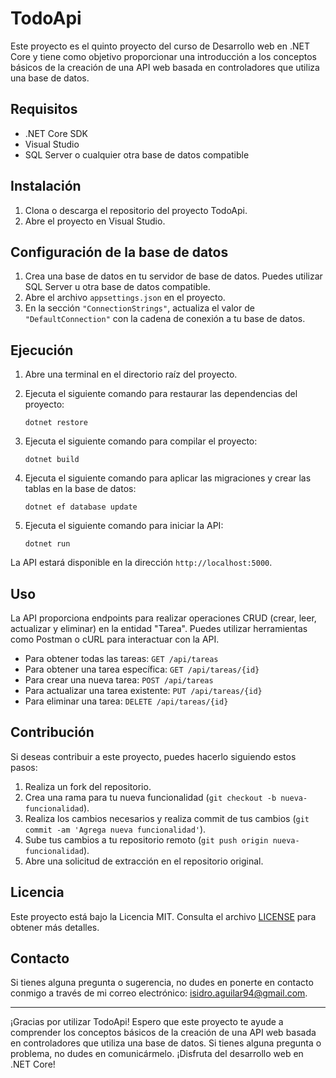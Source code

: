 # TodoApi

Este proyecto es el quinto proyecto del curso de Desarrollo web en .NET Core y tiene como objetivo proporcionar una introducción a los conceptos básicos de la creación de una API web basada en controladores que utiliza una base de datos.

## Requisitos

- .NET Core SDK 
- Visual Studio
- SQL Server o cualquier otra base de datos compatible

## Instalación

1. Clona o descarga el repositorio del proyecto TodoApi.
2. Abre el proyecto en Visual Studio.

## Configuración de la base de datos

1. Crea una base de datos en tu servidor de base de datos. Puedes utilizar SQL Server u otra base de datos compatible.
2. Abre el archivo `appsettings.json` en el proyecto.
3. En la sección `"ConnectionStrings"`, actualiza el valor de `"DefaultConnection"` con la cadena de conexión a tu base de datos.

## Ejecución

1. Abre una terminal en el directorio raíz del proyecto.
2. Ejecuta el siguiente comando para restaurar las dependencias del proyecto:

   ```
   dotnet restore
   ```

3. Ejecuta el siguiente comando para compilar el proyecto:

   ```
   dotnet build
   ```

4. Ejecuta el siguiente comando para aplicar las migraciones y crear las tablas en la base de datos:

   ```
   dotnet ef database update
   ```

5. Ejecuta el siguiente comando para iniciar la API:

   ```
   dotnet run
   ```

La API estará disponible en la dirección `http://localhost:5000`.

## Uso

La API proporciona endpoints para realizar operaciones CRUD (crear, leer, actualizar y eliminar) en la entidad "Tarea". Puedes utilizar herramientas como Postman o cURL para interactuar con la API.

- Para obtener todas las tareas: `GET /api/tareas`
- Para obtener una tarea específica: `GET /api/tareas/{id}`
- Para crear una nueva tarea: `POST /api/tareas`
- Para actualizar una tarea existente: `PUT /api/tareas/{id}`
- Para eliminar una tarea: `DELETE /api/tareas/{id}`

## Contribución

Si deseas contribuir a este proyecto, puedes hacerlo siguiendo estos pasos:

1. Realiza un fork del repositorio.
2. Crea una rama para tu nueva funcionalidad (`git checkout -b nueva-funcionalidad`).
3. Realiza los cambios necesarios y realiza commit de tus cambios (`git commit -am 'Agrega nueva funcionalidad'`).
4. Sube tus cambios a tu repositorio remoto (`git push origin nueva-funcionalidad`).
5. Abre una solicitud de extracción en el repositorio original.

## Licencia

Este proyecto está bajo la Licencia MIT. Consulta el archivo [LICENSE](LICENSE) para obtener más detalles.

## Contacto

Si tienes alguna pregunta o sugerencia, no dudes en ponerte en contacto conmigo a través de mi correo electrónico: [isidro.aguilar94@gmail.com](mailto:isidro.aguilar94@gmail.com).

--- 

¡Gracias por utilizar TodoApi! Espero que este proyecto te ayude a comprender los conceptos básicos de la creación de una API web basada en controladores que utiliza una base de datos. Si tienes alguna pregunta o problema, no dudes en comunicármelo. ¡Disfruta del desarrollo web en .NET Core!
